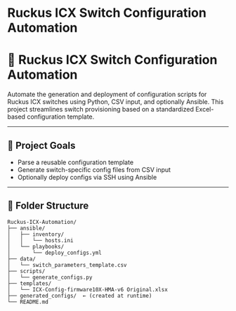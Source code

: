 # Ruckus ICX Switch Configuration Automation
# 🚀 Ruckus ICX Switch Configuration Automation

Automate the generation and deployment of configuration scripts for Ruckus ICX switches using Python, CSV input, and optionally Ansible. This project streamlines switch provisioning based on a standardized Excel-based configuration template.

---

## 📌 Project Goals

- Parse a reusable configuration template
- Generate switch-specific config files from CSV input
- Optionally deploy configs via SSH using Ansible

---

## 📁 Folder Structure

```plaintext
Ruckus-ICX-Automation/
├── ansible/
│   ├── inventory/
│   │   └── hosts.ini
│   └── playbooks/
│       └── deploy_configs.yml
├── data/
│   └── switch_parameters_template.csv
├── scripts/
│   └── generate_configs.py
├── templates/
│   └── ICX-Config-firmware10X-HMA-v6 Original.xlsx
├── generated_configs/  ← (created at runtime)
└── README.md

